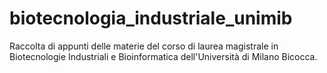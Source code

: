 # biotecnologia_industriale_unimib
Raccolta di appunti delle materie del corso di laurea magistrale in Biotecnologie Industriali e Bioinformatica dell'Università di Milano Bicocca.
